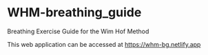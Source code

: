 # WHM-breathing_guide
Breathing Exercise Guide for the Wim Hof Method

This web application can be accessed at https://whm-bg.netlify.app
